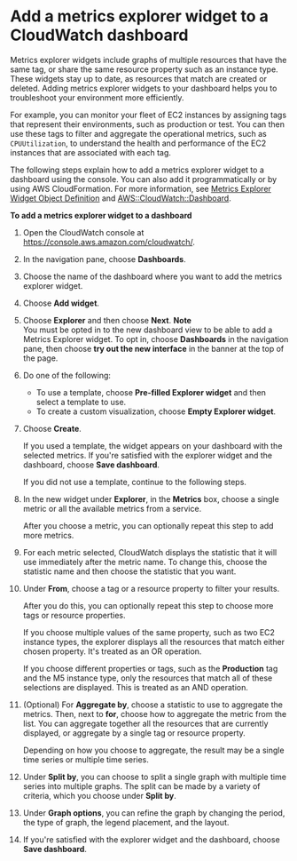 # Add a metrics explorer widget to a CloudWatch dashboard<a name="add_metrics_explorer_dashboard"></a>

Metrics explorer widgets include graphs of multiple resources that have the same tag, or share the same resource property such as an instance type\. These widgets stay up to date, as resources that match are created or deleted\. Adding metrics explorer widgets to your dashboard helps you to troubleshoot your environment more efficiently\.

For example, you can monitor your fleet of EC2 instances by assigning tags that represent their environments, such as production or test\. You can then use these tags to filter and aggregate the operational metrics, such as `CPUUtilization`, to understand the health and performance of the EC2 instances that are associated with each tag\.

The following steps explain how to add a metrics explorer widget to a dashboard using the console\. You can also add it programmatically or by using AWS CloudFormation\. For more information, see [ Metrics Explorer Widget Object Definition](https://docs.aws.amazon.com/AmazonCloudWatch/latest/APIReference/CloudWatch-Dashboard-Body-Structure.html#CloudWatch-Dashboard-Properties-Metric-Explorer-Object) and [ AWS::CloudWatch::Dashboard](https://docs.aws.amazon.com/AWSCloudFormation/latest/UserGuide/aws-resource-cloudwatch-dashboard.html)\.

**To add a metrics explorer widget to a dashboard**

1. Open the CloudWatch console at [https://console\.aws\.amazon\.com/cloudwatch/](https://console.aws.amazon.com/cloudwatch/)\.

1. In the navigation pane, choose **Dashboards**\.

1. Choose the name of the dashboard where you want to add the metrics explorer widget\.

1. Choose **Add widget**\.

1. Choose **Explorer** and then choose **Next**\. 
**Note**  
You must be opted in to the new dashboard view to be able to add a Metrics Explorer widget\. To opt in, choose **Dashboards** in the navigation pane, then choose **try out the new interface** in the banner at the top of the page\.

1. Do one of the following:
   + To use a template, choose **Pre\-filled Explorer widget** and then select a template to use\.
   + To create a custom visualization, choose **Empty Explorer widget**\.

1. Choose **Create**\.

   If you used a template, the widget appears on your dashboard with the selected metrics\. If you're satisfied with the explorer widget and the dashboard, choose **Save dashboard**\.

   If you did not use a template, continue to the following steps\.

1. In the new widget under **Explorer**, in the **Metrics** box, choose a single metric or all the available metrics from a service\.

   After you choose a metric, you can optionally repeat this step to add more metrics\.

1. For each metric selected, CloudWatch displays the statistic that it will use immediately after the metric name\. To change this, choose the statistic name and then choose the statistic that you want\.

1. Under **From**, choose a tag or a resource property to filter your results\.

   After you do this, you can optionally repeat this step to choose more tags or resource properties\.

   If you choose multiple values of the same property, such as two EC2 instance types, the explorer displays all the resources that match either chosen property\. It's treated as an OR operation\.

   If you choose different properties or tags, such as the **Production** tag and the M5 instance type, only the resources that match all of these selections are displayed\. This is treated as an AND operation\.

1. \(Optional\) For **Aggregate by**, choose a statistic to use to aggregate the metrics\. Then, next to **for**, choose how to aggregate the metric from the list\. You can aggregate together all the resources that are currently displayed, or aggregate by a single tag or resource property\.

   Depending on how you choose to aggregate, the result may be a single time series or multiple time series\. 

1. Under **Split by**, you can choose to split a single graph with multiple time series into multiple graphs\. The split can be made by a variety of criteria, which you choose under **Split by**\.

1. Under **Graph options**, you can refine the graph by changing the period, the type of graph, the legend placement, and the layout\.

1. If you're satisfied with the explorer widget and the dashboard, choose **Save dashboard**\.